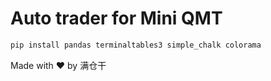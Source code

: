 # Auto trader for Mini QMT

```sh
pip install pandas terminaltables3 simple_chalk colorama
```
Made with ♥ by 满仓干
